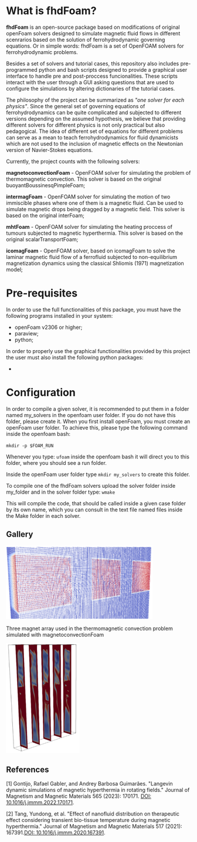 # What is fhdFoam? 

**fhdFoam** is an open-source package based on modifications of original openFoam solvers designed to simulate magnetic fluid flows in different scenrarios based on the solution of ferrohydrodynamic governing equations. Or in simple words: fhdFoam is a set of OpenFOAM solvers for ferrohydrodynamic problems. 

Besides a set of solvers and tutorial cases, this repository also includes pre-programmed python and bash scripts designed to provide a graphical user interface to handle pre and post-proccess funcionalities. These scripts interact with the user through a GUI asking questions that are used to configure the simulations by altering dictionaries of the tutorial cases.

The philosophy of the project can be summarized as *"one solver for each physics"*. Since the general set of governing equations of ferrohydrodynamics can be quite complicated and subjected to different versions depending on the assumed hypothesis, we believe that providing different solvers for different physics is not only practical but also pedagogical. The idea of different set of equations for different problems can serve as a mean to teach ferrohydrodynamics for fluid dynamicists which are not used to the inclusion of magnetic effects on the Newtonian version of Navier-Stokes equations.

Currently, the project counts with the following solvers:

**magnetoconvectionFoam** - OpenFOAM solver for simulating the problem of thermomagnetic convection. This solver is based on the original buoyantBoussinesqPimpleFoam;

**intermagFoam** - OpenFOAM solver for simulating the motion of two immiscible phases where one of them is a magnetic fluid. Can be used to simulate magnetic drops being dragged by a magnetic field. This solver is based on the original interFoam;

**mhtFoam** - OpenFOAM solver for simulating the heating proccess of tumours subjected to magnetic hyperthermia. This solver is based on the original scalarTransportFoam;

**icomagFoam** - OpenFOAM solver, based on icomagFoam to solve the laminar magnetic fluid flow of a ferrofluid subjected to non-equilibrium magnetization dynamics using the classical Shliomis (1971) magnetization model;

# Pre-requisites

In order to use the full functionalities of this package, you must have the following programs installed in your system:

- openFoam v2306 or higher;
- paraview;
- python;

In order to properly use the graphical functionalities provided by this project the user must also install the following python packages:

- 

# Configuration

In order to compile a given solver, it is recommended to put them in a folder named my_solvers in the openfoam user folder. If you do not have this folder, please create it. When you first install openFoam, you must create an openFoam user folder. To achieve this, please type the following command inside the openfoam bash:

`mkdir -p $FOAM_RUN`

Whenever you type: `ufoam` inside the openfoam bash it will direct you to this folder, where you should see a run folder.

Inside the openFoam user folder type `mkdir my_solvers` to create this folder.

To compile one of the fhdFoam solvers upload the solver folder inside my_folder and in the solver folder type: `wmake`

This will compile the code, that should be called inside a given case folder by its own name, which you can consult in the text file named files inside the Make folder in each solver.

## Gallery


<img src="figs/convection1.png" width="400" height="200">

Three magnet array used in the thermomagnetic convection problem simulated with magnetoconvectionFoam

<div class="figure-center"> <img src="figs/convection2.png" width="200" height="300" /> </div> 


## References

[1] Gontijo, Rafael Gabler, and Andrey Barbosa Guimarães. "Langevin dynamic simulations of magnetic hyperthermia in rotating fields." Journal of Magnetism and Magnetic Materials 565 (2023): 170171. 
[DOI: 10.1016/j.jmmm.2022.170171](https://doi.org/10.1016/j.jmmm.2022.170171).

[2] Tang, Yundong, et al. "Effect of nanofluid distribution on therapeutic effect considering transient bio-tissue temperature during magnetic hyperthermia." Journal of Magnetism and Magnetic Materials 517 (2021): 167391.[DOI: 10.1016/j.jmmm.2020.167391](https://doi.org/10.1016/j.jmmm.2020.167391).